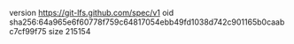 version https://git-lfs.github.com/spec/v1
oid sha256:64a965e6f60778f759c64817054ebb49fd1038d742c901165b0caabc7cf99f75
size 215154
